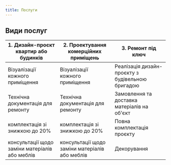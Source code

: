 ```yaml
---
title: Послуги
---
```


## Види послуг

| 1. Дизайн-проєкт квартир або будинків        | 2. Проектування комерційних приміщень           | 3. Ремонт під ключ  |
| ------------- | -------------| -----|
| Візуалізації кожного приміщення      | Візуалізації кожного приміщення | Реалізація дизайн-проєкту з будівельною бригадою |
| Технічна документація для ремонту      | Технічна документація для ремонту      | Замовлення та доставка матеріалів на об'єкт |
| комплектація зі знижкою до 20% | комплектація зі знижкою до 20%      | Повна комплектація проєкту |
| консультації щодо заміни матеріалів або меблів | консультації щодо заміни матеріалів або меблів      | Декорування |